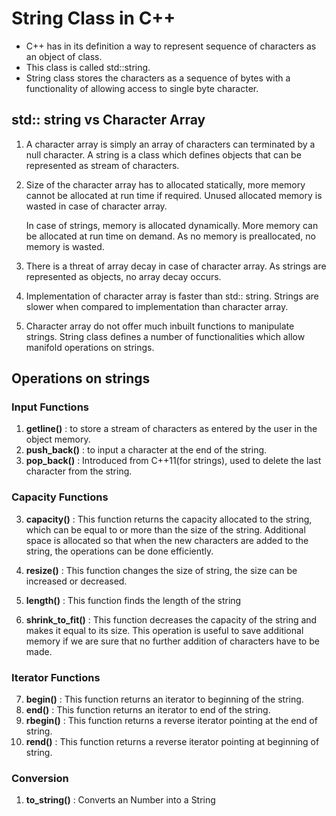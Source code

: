 # String Class in C++

- C++ has in its definition a way to represent sequence of characters as an object of class.
- This class is called std::string.
- String class stores the characters as a sequence of bytes with a functionality of allowing access to single byte character.

## std:: string vs Character Array

1. A character array is simply an array of characters can terminated by a null character.
A string is a class which defines objects that can be represented as stream of characters.

2. Size of the character array has to allocated statically,
   more memory cannot be allocated at run time if required.
   Unused allocated memory is wasted in case of character array.

   In case of strings, memory is allocated dynamically.
   More memory can be allocated at run time on demand.
   As no memory is preallocated, no memory is wasted.

3. There is a threat of array decay in case of character array.
   As strings are represented as objects, no array decay occurs.

4. Implementation of character array is faster than std:: string.
   Strings are slower when compared to implementation than character array.

5. Character array do not offer much inbuilt functions to manipulate strings.
   String class defines a number of functionalities which allow manifold operations on strings.


## Operations on strings

### Input Functions

1. **getline()**    : to store a stream of characters as entered by the user in the
                        object memory.
2. **push_back()**  : to input a character at the end of the string.
3. **pop_back()**   : Introduced from C++11(for strings),
                      used to delete the last character from the string.

### Capacity Functions

3. **capacity()**   : This function returns the capacity allocated to the string,
                  which can be equal to or more than the size of the string.
                  Additional space is allocated so that when the new characters
                  are added to the string, the operations can be done efficiently.

4. **resize()**     : This function changes the size of string,
                  the size can be increased or decreased.

5. **length()**     : This function finds the length of the string

6. **shrink_to_fit()** : This function decreases the capacity of the string and
                  makes it equal to its size.
                  This operation is useful to save additional memory if we are
                  sure that no further addition of characters have to be made.

### Iterator Functions

7. **begin()**      : This function returns an iterator to beginning of the string.
8. **end()**        : This function returns an iterator to end of the string.
9. **rbegin()**     : This function returns a reverse iterator pointing at the end
                  of string.
10. **rend()**      : This function returns a reverse iterator pointing at beginning
                  of string.

### Conversion

1.  **to_string()** : Converts an Number into a String

